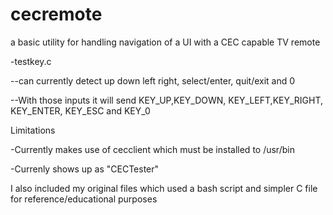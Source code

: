 # cecremote
a basic utility for handling navigation of a UI with a CEC capable TV remote

-testkey.c

--can currently detect up down left right, select/enter, quit/exit and 0

--With those inputs it will send KEY_UP,KEY_DOWN, KEY_LEFT,KEY_RIGHT, KEY_ENTER, KEY_ESC and KEY_0

Limitations

-Currently makes use of cecclient which must be installed to /usr/bin

-Currenly shows up as "CECTester"

I also included my original files which used a bash script and simpler C file for reference/educational purposes
